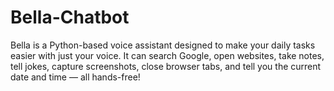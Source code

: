 # Bella-Chatbot
Bella is a Python-based voice assistant designed to make your daily tasks easier with just your voice. It can search Google, open websites, take notes, tell jokes, capture screenshots, close browser tabs, and tell you the current date and time — all hands-free!
